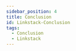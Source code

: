```yaml
---
sidebar_position: 4
title: Conclusion
id: Linkstack-Conclusion
tags:
  - Conclusion
  - Linkstack
---
```

